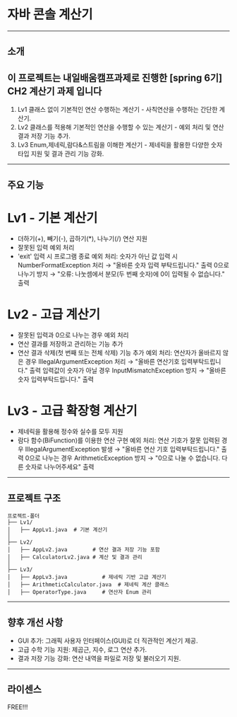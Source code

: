 # 자바 콘솔 계산기
---

## 소개
## 이 프로젝트는 내일배움캠프과제로 진행한   [spring 6기] CH2 계산기 과제  입니다

1. Lv1 클래스 없이 기본적인 연산 수행하는 계산기 - 사칙연산을 수행하는 간단한 계산기.
2. Lv2 클래스를 적용해 기본적인 연산을 수행할 수 있는 계산기  - 예외 처리 및 연산 결과 저장 기능 추가.
3. Lv3 Enum,제네릭,람다&스트림을 이해한 계산기 - 제네릭을 활용한 다양한 숫자 타입 지원 및 결과 관리 기능 강화.


---

## 주요 기능
# Lv1 - 기본 계산기
- 더하기(+), 빼기(-), 곱하기(*), 나누기(/) 연산 지원
- 잘못된 입력 예외 처리
- 'exit' 입력 시 프로그램 종료
  예외 처리:
    숫자가 아닌 값 입력 시 NumberFormatException 처리 → "올바른 숫자 입력 부탁드립니다." 출력
    0으로 나누기 방지 → "오류: 나눗셈에서 분모(두 번째 숫자)에 0이 입력될 수 없습니다." 출력


# Lv2 - 고급 계산기
- 잘못된 입력과 0으로 나누는 경우 예외 처리
- 연산 결과를 저장하고 관리하는 기능 추가
- 연산 결과 삭제(첫 번째 또는 전체 삭제) 기능 추가
  예외 처리:
    연산자가 올바르지 않은 경우 IllegalArgumentException 처리 → "올바른 연산기호 입력부탁드립니다." 출력
    입력값이 숫자가 아닐 경우 InputMismatchException 방지 → "올바른 숫자 입력부탁드립니다." 출력

  
# Lv3 - 고급 확장형 계산기
- 제네릭을 활용해 정수와 실수를 모두 지원
- 람다 함수(BiFunction)를 이용한 연산 구현
  예외 처리:
    연산 기호가 잘못 입력된 경우 IllegalArgumentException 발생 → "올바른 연산 기호 입력부탁드립니다." 출력
    0으로 나누는 경우 ArithmeticException 방지 → "0으로 나눌 수 없습니다. 다른 숫자로 나누어주세요" 출력

  
---


## 프로젝트 구조
```
프로젝트-폴더
├── Lv1/
│   ├── AppLv1.java  # 기본 계산기
│
├── Lv2/
│   ├── AppLv2.java        # 연산 결과 저장 기능 포함
│   ├── CalculatorLv2.java # 계산 및 결과 관리
│
├── Lv3/
│   ├── AppLv3.java           # 제네릭 기반 고급 계산기
│   ├── ArithmeticCalculator.java  # 제네릭 계산 클래스
│   ├── OperatorType.java     # 연산자 Enum 관리
```

---

## 향후 개선 사항
- GUI 추가: 그래픽 사용자 인터페이스(GUI)로 더 직관적인 계산기 제공.
- 고급 수학 기능 지원: 제곱근, 지수, 로그 연산 추가.
- 결과 저장 기능 강화: 연산 내역을 파일로 저장 및 불러오기 지원.

---

## 라이센스
FREE!!!

